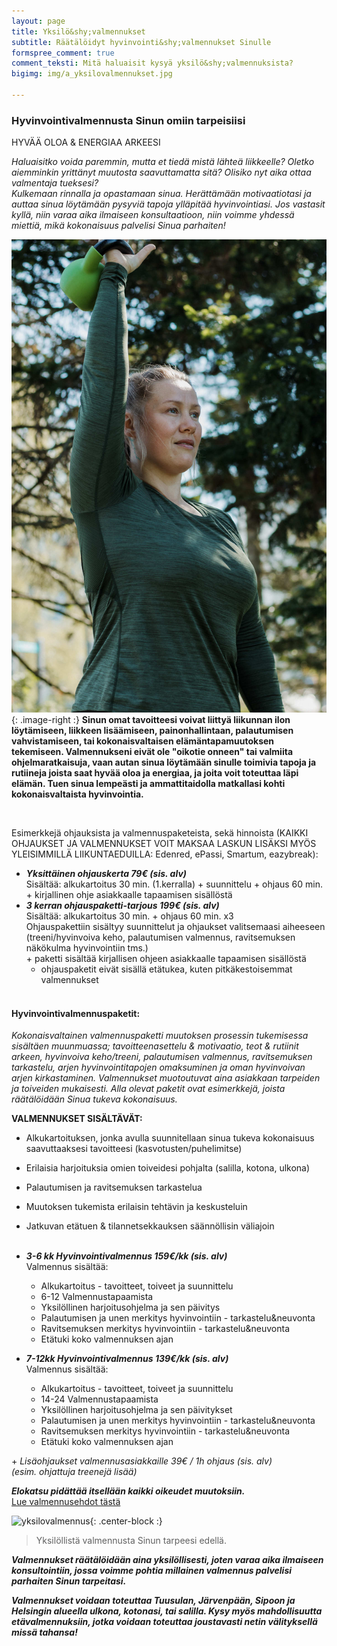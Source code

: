 ```yaml
---
layout: page
title: Yksilö&shy;valmennukset
subtitle: Räätälöidyt hyvinvointi&shy;valmennukset Sinulle
formspree_comment: true
comment_teksti: Mitä haluaisit kysyä yksilö&shy;valmennuksista?
bigimg: img/a_yksilovalmennukset.jpg

---
```

### Hyvinvointivalmennusta Sinun omiin tarpeisiisi

<p></p>
<p class="otsikkolistapalkki">HYVÄÄ OLOA & ENERGIAA ARKEESI</p>

_Haluaisitko voida paremmin, mutta et tiedä mistä lähteä liikkeelle? Oletko aiemminkin yrittänyt muutosta saavuttamatta sitä? Olisiko nyt aika ottaa valmentaja tueksesi?  
Kulkemaan rinnalla ja opastamaan sinua. Herättämään motivaatiotasi ja auttaa sinua löytämään pysyviä tapoja ylläpitää hyvinvointiasi. Jos vastasit kyllä, niin varaa aika ilmaiseen konsultaatioon, niin voimme yhdessä miettiä, mikä kokonaisuus palvelisi Sinua parhaiten!_

![Yksilövalmennus](/img/yksilo_ohjaus.jpg "Yksilövalmennus"){: .image-right :}
**Sinun omat tavoitteesi voivat liittyä liikunnan ilon löytämiseen, liikkeen lisäämiseen, painonhallintaan, palautumisen vahvistamiseen, tai kokonaisvaltaisen elämäntapamuutoksen tekemiseen. Valmennukseni eivät ole "oikotie onneen" tai valmiita ohjelmaratkaisuja, vaan autan sinua löytämään sinulle toimivia tapoja ja rutiineja joista saat hyvää oloa ja energiaa, ja joita voit toteuttaa läpi elämän. Tuen sinua lempeästi ja ammattitaidolla matkallasi kohti kokonaisvaltaista hyvinvointia.**

<br/>

Esimerkkejä ohjauksista ja valmennuspaketeista, sekä hinnoista (KAIKKI OHJAUKSET JA VALMENNUKSET VOIT MAKSAA LASKUN LISÄKSI MYÖS YLEISIMMILLÄ LIIKUNTAEDUILLA: Edenred, ePassi, Smartum, eazybreak):

* **_Yksittäinen ohjauskerta 79€ (sis. alv)_**  
  Sisältää: alkukartoitus 30 min. (1.kerralla) + suunnittelu + ohjaus 60 min.  
  \+ kirjallinen ohje asiakkaalle tapaamisen sisällöstä
* **_3 kerran ohjauspaketti-tarjous 199€ (sis. alv)_**  
  Sisältää: alkukartoitus 30 min. + ohjaus 60 min. x3  
  Ohjauspakettiin sisältyy suunnittelut ja ohjaukset valitsemaasi aiheeseen (treeni/hyvinvoiva keho, palautumisen valmennus, ravitsemuksen näkökulma hyvinvointiin tms.)  
  \+ paketti sisältää kirjallisen ohjeen asiakkaalle tapaamisen sisällöstä
  + ohjauspaketit eivät sisällä etätukea, kuten pitkäkestoisemmat valmennukset
  <br/><br/>

 
#### Hyvinvointivalmennuspaketit:

_Kokonaisvaltainen valmennuspaketti muutoksen prosessin tukemisessa sisältäen muunmuassa; tavoitteenasettelu & motivaatio, teot &
rutiinit arkeen, hyvinvoiva keho/treeni, palautumisen valmennus, ravitsemuksen tarkastelu, arjen hyvinvointitapojen
omaksuminen ja oman hyvinvoivan arjen kirkastaminen. Valmennukset muotoutuvat aina asiakkaan tarpeiden ja toiveiden mukaisesti. Alla olevat paketit ovat esimerkkejä, joista räätälöidään Sinua tukeva kokonaisuus._

 **VALMENNUKSET SISÄLTÄVÄT:**

* Alkukartoituksen, jonka avulla suunnitellaan sinua tukeva kokonaisuus saavuttaaksesi tavoitteesi (kasvotusten/puhelimitse)
* Erilaisia harjoituksia omien toiveidesi pohjalta (salilla, kotona, ulkona)
* Palautumisen ja ravitsemuksen tarkastelua
* Muutoksen tukemista erilaisin tehtävin ja keskusteluin
* Jatkuvan etätuen & tilannetsekkauksen säännöllisin väliajoin
  <br/><br/>
* **_3-6 kk Hyvinvointivalmennus 159€/kk (sis. alv)_**  
  Valmennus sisältää:  
  + Alkukartoitus - tavoitteet, toiveet ja suunnittelu  
  + 6-12 Valmennustapaamista  
  + Yksilöllinen harjoitusohjelma ja sen päivitys  
  + Palautumisen ja unen merkitys hyvinvointiin - tarkastelu&neuvonta  
  + Ravitsemuksen merkitys hyvinvointiin - tarkastelu&neuvonta  
  + Etätuki koko valmennuksen ajan

* **_7-12kk Hyvinvointivalmennus 139€/kk (sis. alv)_**  
  Valmennus sisältää:  
  + Alkukartoitus - tavoitteet, toiveet ja suunnittelu  
  + 14-24 Valmennustapaamista  
  + Yksilöllinen harjoitusohjelma ja sen päivitykset  
  + Palautumisen ja unen merkitys hyvinvointiin - tarkastelu&neuvonta  
  + Ravitsemuksen merkitys hyvinvointiin - tarkastelu&neuvonta  
  + Etätuki koko valmennuksen ajan

\+  _Lisäohjaukset valmennusasiakkaille 39€ / 1h ohjaus (sis. alv)  
(esim. ohjattuja treenejä lisää)_

**_Elokatsu pidättää itsellään kaikki oikeudet muutoksiin._**  
[Lue valmennusehdot tästä](/valmennusehdot)

![yksilovalmennus](/img/yksilovalmennus_1.jpg "Yksilövalmennus"){: .center-block :}

> Yksilöllistä valmennusta Sinun tarpeesi edellä.

**_Valmennukset räätälöidään aina yksilöllisesti, joten varaa aika ilmaiseen konsultointiin, jossa voimme pohtia millainen valmennus palvelisi parhaiten Sinun tarpeitasi._**

**_Valmennukset voidaan toteuttaa Tuusulan, Järvenpään, Sipoon ja Helsingin alueella ulkona, kotonasi, tai salilla. Kysy myös mahdollisuutta etävalmennuksiin, jotka voidaan toteuttaa joustavasti netin välityksellä missä tahansa!_**